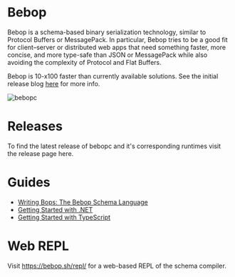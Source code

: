 # Bebop

Bebop is a schema-based binary serialization technology, similar to Protocol Buffers or MessagePack. In particular, Bebop tries to be a good fit for client–server or distributed web apps that need something faster, more concise, and more type-safe than JSON or MessagePack while also avoiding the complexity of Protocol and Flat Buffers.

Bebop is 10-x100 faster than currently available solutions. See the initial release blog [here](https://rainway.com/blog/2020/12/09/bebop-an-efficient-schema-based-binary-serialization-format/) for more info.

![bebopc](https://github.com/RainwayApp/bebop/workflows/bebopc/badge.svg)

# Releases 
To find the latest release of bebopc and it's corresponding runtimes visit the release page here.

# Guides
- [Writing Bops: The Bebop Schema Language](https://github.com/RainwayApp/bebop/wiki/Writing-Bops:-The-Bebop-Schema-Language)
- [Getting Started with .NET](https://github.com/RainwayApp/bebop/wiki/Getting-Started-with-.NET)
- [Getting Started with TypeScript](https://github.com/RainwayApp/bebop/wiki/Getting-Started-with-TypeScript)

# Web REPL

Visit https://bebop.sh/repl/ for a web-based REPL of the schema compiler.